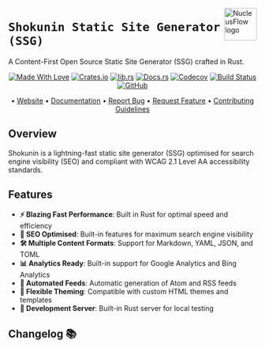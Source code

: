 <!-- markdownlint-disable MD033 MD041 -->
<img src="https://kura.pro/shokunin/images/logos/shokunin.svg"
alt="NucleusFlow logo" height="66" align="right" />
<!-- markdownlint-enable MD033 MD041 -->

# `Shokunin Static Site Generator (SSG)`

A Content-First Open Source Static Site Generator (SSG) crafted in Rust.

<!-- markdownlint-disable MD033 MD041 -->
<center>
<!-- markdownlint-enable MD033 MD041 -->

[![Made With Love][made-with-rust]][08] [![Crates.io][crates-badge]][03] [![lib.rs][libs-badge]][01] [![Docs.rs][docs-badge]][04] [![Codecov][codecov-badge]][06] [![Build Status][build-badge]][07] [![GitHub][github-badge]][09]

• [Website][00] • [Documentation][04] • [Report Bug][02] • [Request Feature][02] • [Contributing Guidelines][05]

<!-- markdownlint-disable MD033 MD041 -->
</center>
<!-- markdownlint-enable MD033 MD041 -->

## Overview

Shokunin is a lightning-fast static site generator (SSG) optimised for search engine visibility (SEO) and compliant with WCAG 2.1 Level AA accessibility standards.

## Features

- **⚡ Blazing Fast Performance**: Built in Rust for optimal speed and efficiency
- **📱 SEO Optimised**: Built-in features for maximum search engine visibility
- **🛠️ Multiple Content Formats**: Support for Markdown, YAML, JSON, and TOML
- **📊 Analytics Ready**: Built-in support for Google Analytics and Bing Analytics
- **🔄 Automated Feeds**: Automatic generation of Atom and RSS feeds
- **🎨 Flexible Theming**: Compatible with custom HTML themes and templates
- **📱 Development Server**: Built-in Rust server for local testing

[00]: https://shokunin.one
[01]: https://lib.rs/crates/ssg
[02]: https://github.com/sebastienrousseau/shokunin/issues
[03]: https://crates.io/crates/ssg
[04]: https://docs.rs/ssg
[05]: https://github.com/sebastienrousseau/shokunin/blob/main/CONTRIBUTING.md
[06]: https://codecov.io/gh/sebastienrousseau/shokunin
[07]: https://github.com/sebastienrousseau/shokunin/actions?query=branch%3Amain
[08]: https://www.rust-lang.org/
[09]: https://github.com/sebastienrousseau/shokunin

[build-badge]: https://img.shields.io/github/actions/workflow/status/sebastienrousseau/ssg/release.yml?branch=main&style=for-the-badge&logo=github
[codecov-badge]: https://img.shields.io/codecov/c/github/sebastienrousseau/shokunin?style=for-the-badge&token=wAcpid8YEt&logo=codecov
[crates-badge]: https://img.shields.io/crates/v/ssg.svg?style=for-the-badge&color=fc8d62&logo=rust
[docs-badge]: https://img.shields.io/badge/docs.rs-ssg-66c2a5?style=for-the-badge&labelColor=555555&logo=docs.rs
[github-badge]: https://img.shields.io/badge/github-sebastienrousseau/ssg-8da0cb?style=for-the-badge&labelColor=555555&logo=github
[libs-badge]: https://img.shields.io/badge/lib.rs-v0.0.1-orange.svg?style=for-the-badge
[made-with-rust]: https://img.shields.io/badge/rust-f04041?style=for-the-badge&labelColor=c0282d&logo=rust

## Changelog 📚
